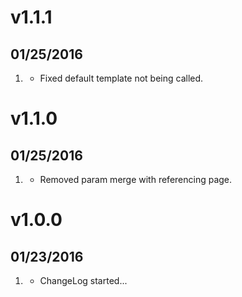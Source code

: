 # v1.1.1
## 01/25/2016

1. [](#improved)
    * Fixed default template not being called.

# v1.1.0
## 01/25/2016

1. [](#improved)
    * Removed param merge with referencing page.

# v1.0.0
## 01/23/2016

1. [](#new)
    * ChangeLog started...